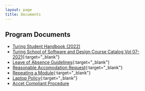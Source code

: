 ```yaml
---
layout: page
title: Documents
---
```


## Program Documents

* [Turing Student Handbook (2022)](./turing_student_handbook_nov_2022.pdf)
* [Turing School of Software and Design Course Catalog Vol
  07-2021](./catalog_07_2021.pdf){:target="_blank"}
* [Leave of Absence
  Guidelines](./leave_of_absence_guidelines_2021.pdf){:target="_blank"}
* [Reasonable Accomodation
  Request](./reasonable_accommodation_request_form.pdf){:target="_blank"}
* [Repeating a Module](./repeat_guidelines_student_2020.pdf){:target="_blank"}
* [Laptop Policy](./laptop_policy.pdf){:target="_blank"}
* [Accet Compliant Procedure](./accet_compliant_procedure.pdf)
